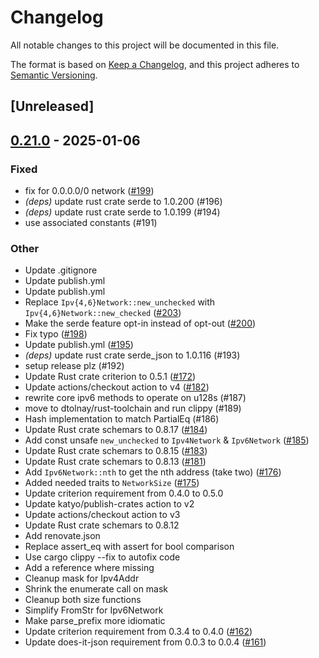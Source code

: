 # Changelog

All notable changes to this project will be documented in this file.

The format is based on [Keep a Changelog](https://keepachangelog.com/en/1.0.0/),
and this project adheres to [Semantic Versioning](https://semver.org/spec/v2.0.0.html).

## [Unreleased]

## [0.21.0](https://github.com/achanda/ipnetwork/compare/v0.20.0...v0.21.0) - 2025-01-06

### Fixed

- fix for 0.0.0.0/0 network ([#199](https://github.com/achanda/ipnetwork/pull/199))
- *(deps)* update rust crate serde to 1.0.200 (#196)
- *(deps)* update rust crate serde to 1.0.199 (#194)
- use associated constants (#191)

### Other

- Update .gitignore
- Update publish.yml
- Update publish.yml
- Replace `Ipv{4,6}Network::new_unchecked` with `Ipv{4,6}Network::new_checked` ([#203](https://github.com/achanda/ipnetwork/pull/203))
- Make the serde feature opt-in instead of opt-out ([#200](https://github.com/achanda/ipnetwork/pull/200))
- Fix typo ([#198](https://github.com/achanda/ipnetwork/pull/198))
- Update publish.yml ([#195](https://github.com/achanda/ipnetwork/pull/195))
- *(deps)* update rust crate serde_json to 1.0.116 (#193)
- setup release plz (#192)
- Update Rust crate criterion to 0.5.1 ([#172](https://github.com/achanda/ipnetwork/pull/172))
- Update actions/checkout action to v4 ([#182](https://github.com/achanda/ipnetwork/pull/182))
- rewrite core ipv6 methods to operate on u128s  (#187)
- move to dtolnay/rust-toolchain and run clippy (#189)
- Hash implementation to match PartialEq (#186)
- Update Rust crate schemars to 0.8.17 ([#184](https://github.com/achanda/ipnetwork/pull/184))
- Add const unsafe `new_unchecked` to `Ipv4Network` & `Ipv6Network` ([#185](https://github.com/achanda/ipnetwork/pull/185))
- Update Rust crate schemars to 0.8.15 ([#183](https://github.com/achanda/ipnetwork/pull/183))
- Update Rust crate schemars to 0.8.13 ([#181](https://github.com/achanda/ipnetwork/pull/181))
- Add `Ipv6Network::nth` to get the nth address (take two) ([#176](https://github.com/achanda/ipnetwork/pull/176))
- Added needed traits to `NetworkSize` ([#175](https://github.com/achanda/ipnetwork/pull/175))
- Update criterion requirement from 0.4.0 to 0.5.0
- Update katyo/publish-crates action to v2
- Update actions/checkout action to v3
- Update Rust crate schemars to 0.8.12
- Add renovate.json
- Replace assert_eq with assert for bool comparison
- Use cargo clippy --fix to autofix code
- Add a reference where missing
- Cleanup mask for Ipv4Addr
- Shrink the enumerate call on mask
- Cleanup both size functions
- Simplify FromStr for Ipv6Network
- Make parse_prefix more idiomatic
- Update criterion requirement from 0.3.4 to 0.4.0 ([#162](https://github.com/achanda/ipnetwork/pull/162))
- Update does-it-json requirement from 0.0.3 to 0.0.4 ([#161](https://github.com/achanda/ipnetwork/pull/161))
